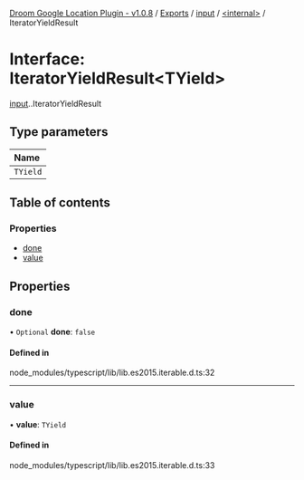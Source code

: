 [Droom Google Location Plugin - v1.0.8](../README.md) / [Exports](../modules.md) / [input](../modules/input.md) / [<internal\>](../modules/input._internal_.md) / IteratorYieldResult

# Interface: IteratorYieldResult<TYield\>

[input](../modules/input.md).[<internal>](../modules/input._internal_.md).IteratorYieldResult

## Type parameters

| Name |
| :------ |
| `TYield` |

## Table of contents

### Properties

- [done](input._internal_.IteratorYieldResult.md#done)
- [value](input._internal_.IteratorYieldResult.md#value)

## Properties

### done

• `Optional` **done**: ``false``

#### Defined in

node_modules/typescript/lib/lib.es2015.iterable.d.ts:32

___

### value

• **value**: `TYield`

#### Defined in

node_modules/typescript/lib/lib.es2015.iterable.d.ts:33
